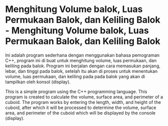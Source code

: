 # Menghitung Volume balok, Luas Permukaan Balok, dan Keliling Balok - Menghitung Volume balok, Luas Permukaan Balok, dan Keliling Balok
Ini adalah program sederhana dengan menggunakan bahasa pemograman C++, program ini di buat untuk menghitung volume, luas permukaan, dan keliling pada balok. Program ini berjalan dengan cara memasukan panjang, lebar, dan tinggi pada balok, setelah itu akan di proses untuk menentukan volume, luas permukaan, dan keliling pada pada balok yang akan di tampilkan oleh konsol (display).

This is a simple program using the C++ programming language. This program is created to calculate the volume, surface area, and perimeter of a cuboid. The program works by entering the length, width, and height of the cuboid, after which it will be processed to determine the volume, surface area, and perimeter of the cuboid which will be displayed by the console (display).
